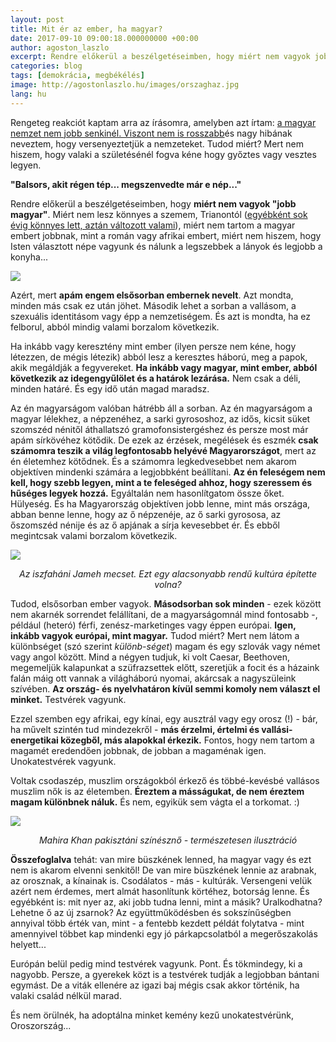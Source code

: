 ```yaml
---
layout: post
title: Mit ér az ember, ha magyar?
date: 2017-09-10 09:00:18.000000000 +00:00
author: agoston_laszlo
excerpt: Rendre előkerül a beszélgetéseimben, hogy miért nem vagyok jobb magyar. Miért nem lesz könnyes a szemem, Trianontól, miért nem tartom a magyar embert jobbnak, mint a román vagy afrikai embert, miért nem hiszem, hogy Isten választott népe vagyunk és nálunk a legszebbek a lányok és legjobb a kaja...
categories: blog
tags: [demokrácia, megbékélés]
image: http://agostonlaszlo.hu/images/orszaghaz.jpg
lang: hu
---
```

Rengeteg reakciót kaptam arra az írásomra, amelyben azt írtam: [a magyar nemzet nem jobb senkinél. Viszont nem is rosszabb](https://facebook.com/agostonlaszloartist/photos/a.524823634288406.1073741831.447410712029699/1225438904226872/?type=3&theater)és nagy hibának neveztem, hogy versenyeztetjük a nemzeteket. Tudod miért? Mert nem hiszem, hogy valaki a születésénél fogva kéne hogy győztes vagy vesztes legyen.

**"Balsors, akit régen tép... megszenvedte már e nép..."**

Rendre előkerül a beszélgetéseimben, hogy **miért nem vagyok "jobb magyar"**. Miért nem lesz könnyes a szemem, Trianontól ([egyébként sok évig könnyes lett, aztán változott valami](http://agostonlaszlo.hu/blog/en-is-voltam-rasszista/)), miért nem tartom a magyar embert jobbnak, mint a román vagy afrikai embert, miért nem hiszem, hogy Isten választott népe vagyunk és nálunk a legszebbek a lányok és legjobb a konyha...

![](http://agostonlaszlo.hu/images/orszaghaz.jpg)

Azért, mert **apám engem elsősorban embernek nevelt**. Azt mondta, minden más csak ez után jöhet. Második lehet a sorban a vallásom, a szexuális identitásom vagy épp a nemzetiségem. És azt is mondta, ha ez felborul, abból mindig valami borzalom következik.

Ha inkább vagy keresztény mint ember (ilyen persze nem kéne, hogy létezzen, de mégis létezik) abból lesz a keresztes háború, meg a papok, akik megáldják a fegyvereket. **Ha inkább vagy magyar, mint ember, abból következik az idegengyűlölet és a határok lezárása.** Nem csak a déli, minden határé. És egy idő után magad maradsz.

Az én magyarságom valóban hátrébb áll a sorban. Az én magyarságom a magyar lélekhez, a népzenéhez, a sarki gyrososhoz, az idős, kicsit süket szomszéd nénitől áthallatszó gramofonsistergéshez és persze most már apám sírkövéhez kötődik. De ezek az érzések, megélések és eszmék **csak számomra teszik a világ legfontosabb helyévé Magyarországot**, mert az én életemhez kötődnek. És a számomra legkedvesebbet nem akarom objektíven mindenki számára a legjobbként beállítani. **Az én feleségem nem kell, hogy szebb legyen, mint a te feleséged ahhoz, hogy szeressem és hűséges legyek hozzá.** Egyáltalán nem hasonlítgatom össze őket. Hülyeség. És ha Magyarország objektíven jobb lenne, mint más országa, abban benne lenne, hogy az ő népzenéje, az ő sarki gyrososa, az őszomszéd nénije és az ő apjának a sírja kevesebbet ér. És ebből megintcsak valami borzalom következik.

![](http://agostonlaszlo.hu/images/mecset.jpg)
<center><em>Az iszfaháni Jameh mecset. Ezt egy alacsonyabb rendű kultúra építette volna?</em></center>

Tudod, elsősorban ember vagyok. **Másodsorban sok minden** - ezek között nem akarnék sorrendet felállítani, de a magyarságomnál mind fontosabb -, például (heteró) férfi, zenész-marketinges vagy éppen európai. **Igen, inkább vagyok európai, mint magyar.** Tudod miért? Mert nem látom a különbséget (szó szerint *különb-séget*) magam és egy szlovák vagy német vagy angol között. Mind a négyen tudjuk, ki volt Caesar, Beethoven, megemeljük kalapunkat a szüfrazsettek előtt, szeretjük a focit és a házaink falán máig ott vannak a világháború nyomai, akárcsak a nagyszüleink szívében. **Az ország- és nyelvhatáron kívül semmi komoly nem választ el minket.** Testvérek vagyunk.

Ezzel szemben egy afrikai, egy kínai, egy ausztrál vagy egy orosz (!) - bár, ha művelt szintén tud mindezekről - **más érzelmi, értelmi és vallási-energetikai közegből, más alapokkal érkezik.** Fontos, hogy nem tartom a magamét eredendően jobbnak, de jobban a magaménak igen. Unokatestvérek vagyunk.

Voltak csodaszép, muszlim országokból érkező és többé-kevésbé vallásos muszlim nők is az életemben. **Éreztem a másságukat, de nem éreztem magam különbnek náluk.** És nem, egyikük sem vágta el a torkomat. :)

![](http://agostonlaszlo.hu/images/mahira-khan.jpg)
<center><em>Mahira Khan pakisztáni színésznő - természetesen ilusztráció</em></center>

**Összefoglalva** tehát: van mire büszkének lenned, ha magyar vagy és ezt nem is akarom elvenni senkitől! De van mire büszkének lennie az arabnak, az orosznak, a kínainak is. Csodálatos - más - kultúrák. Versengeni velük azért nem érdemes, mert almát hasonlítunk körtéhez, botorság lenne. És egyébként is: mit nyer az, aki jobb tudna lenni, mint a másik? Uralkodhatna? Lehetne ő az új zsarnok? Az együttműködésben és sokszínűségben annyival több érték van, mint - a fentebb kezdett példát folytatva - mint amennyivel többet kap mindenki egy jó párkapcsolatból a megerőszakolás helyett...

Európán belül pedig mind testvérek vagyunk. Pont. És tökmindegy, ki a nagyobb. Persze, a gyerekek közt is a testvérek tudják a legjobban bántani egymást. De a viták ellenére az igazi baj mégis csak akkor történik, ha valaki család nélkül marad. 

És nem örülnék, ha adoptálna minket kemény kezű unokatestvérünk, Oroszország...
